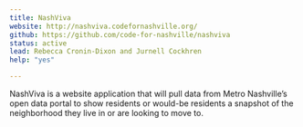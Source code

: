 ```yaml
---
title: NashViva
website: http://nashviva.codefornashville.org/
github: https://github.com/code-for-nashville/nashviva
status: active
lead: Rebecca Cronin-Dixon and Jurnell Cockhren
help: "yes"

---
```


NashViva is a website application that will pull data from Metro Nashville’s open data portal to show residents or would-be residents a snapshot of the neighborhood they live in or are looking to move to.
